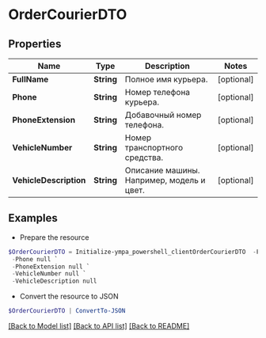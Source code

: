 # OrderCourierDTO
## Properties

Name | Type | Description | Notes
------------ | ------------- | ------------- | -------------
**FullName** | **String** | Полное имя курьера. | [optional] 
**Phone** | **String** | Номер телефона курьера. | [optional] 
**PhoneExtension** | **String** | Добавочный номер телефона. | [optional] 
**VehicleNumber** | **String** | Номер транспортного средства. | [optional] 
**VehicleDescription** | **String** | Описание машины. Например, модель и цвет. | [optional] 

## Examples

- Prepare the resource
```powershell
$OrderCourierDTO = Initialize-ympa_powershell_clientOrderCourierDTO  -FullName null `
 -Phone null `
 -PhoneExtension null `
 -VehicleNumber null `
 -VehicleDescription null
```

- Convert the resource to JSON
```powershell
$OrderCourierDTO | ConvertTo-JSON
```

[[Back to Model list]](../README.md#documentation-for-models) [[Back to API list]](../README.md#documentation-for-api-endpoints) [[Back to README]](../README.md)

